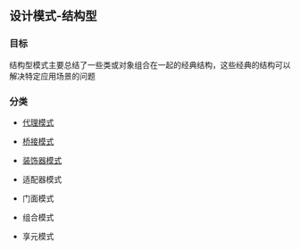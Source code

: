 ## 设计模式-结构型

### 目标

结构型模式主要总结了一些类或对象组合在一起的经典结构，这些经典的结构可以解决特定应用场景的问题

### 分类

- [代理模式](https://github.com/Ge-yuan-jun/fe_break/blob/master/design-pattern/structural-patterns/Proxy.ts)

- [桥接模式](https://github.com/Ge-yuan-jun/fe_break/blob/master/design-pattern/structural-patterns/Bridge.ts)

- [装饰器模式](https://github.com/Ge-yuan-jun/fe_break/blob/master/design-pattern/structural-patterns/Decorator.ts)

- 适配器模式

- 门面模式

- 组合模式

- 享元模式